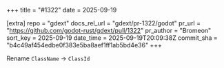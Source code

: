 +++
title = "#1322"
date = 2025-09-19

[extra]
repo = "gdext"
docs_rel_url = "gdext/pr-1322/godot"
pr_url = "https://github.com/godot-rust/gdext/pull/1322"
pr_author = "Bromeon"
sort_key = 2025-09-19
date_time = 2025-09-19T20:09:38Z
commit_sha = "b4c49af454edbe0f383e5ba8aef1ff1ab5bd4e36"
+++

Rename `ClassName` -> `ClassId`
